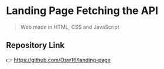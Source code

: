 # Landing Page Fetching the API

> Web made in HTML, CSS and JavaScript 

## Repository Link

👉 https://github.com/Osw16/landing-page

